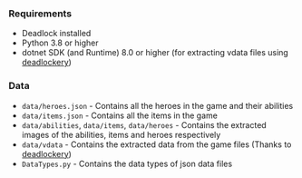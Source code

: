 ### Requirements
- Deadlock installed
- Python 3.8 or higher
- dotnet SDK (and Runtime) 8.0 or higher (for extracting vdata files using [deadlockery](https://github.com/ouwou/deadlockery/))

### Data

- `data/heroes.json` - Contains all the heroes in the game and their abilities
- `data/items.json` - Contains all the items in the game
- `data/abilities`, `data/items`, `data/heroes` - Contains the extracted images of the abilities, items and heroes respectively
- `data/vdata` - Contains the extracted data from the game files (Thanks to [deadlockery](https://github.com/ouwou/deadlockery/))
- `DataTypes.py` - Contains the data types of json data files
